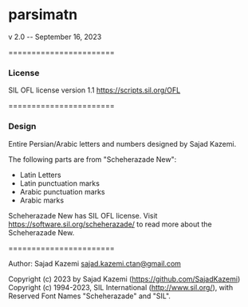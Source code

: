 # parsimatn
v 2.0 -- September 16, 2023

=======================

### License

SIL OFL license version 1.1 <https://scripts.sil.org/OFL>

=======================

### Design

Entire Persian/Arabic letters and numbers designed by Sajad Kazemi.

The following parts are from "Scheherazade New":
- Latin Letters
- Latin punctuation marks
- Arabic punctuation marks
- Arabic marks

Scheherazade New has SIL OFL license.
Visit <https://software.sil.org/scheherazade/> to read more about the Scheherazade New.

=======================

Author: Sajad Kazemi <sajad.kazemi.ctan@gmail.com>

Copyright (c) 2023 by Sajad Kazemi (https://github.com/SajadKazemi)
Copyright (c) 1994-2023, SIL International (http://www.sil.org/),
with Reserved Font Names "Scheherazade" and "SIL".